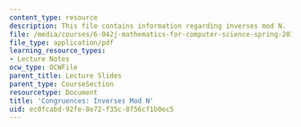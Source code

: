 ```yaml
---
content_type: resource
description: This file contains information regarding inverses mod N.
file: /media/courses/6-042j-mathematics-for-computer-science-spring-2015/ec0fcabd92fe8e72f35c8f56cf1b0ec5_MIT6_042JS15_inverses_mod.pdf
file_type: application/pdf
learning_resource_types:
- Lecture Notes
ocw_type: OCWFile
parent_title: Lecture Slides
parent_type: CourseSection
resourcetype: Document
title: 'Congruences: Inverses Mod N'
uid: ec0fcabd-92fe-8e72-f35c-8f56cf1b0ec5
---
```

